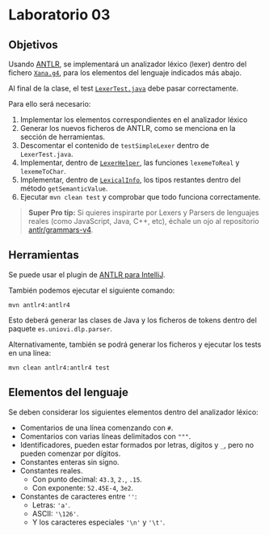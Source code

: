 # Laboratorio 03

## Objetivos

Usando [ANTLR](https://www.antlr.org/), se implementará un analizador léxico (lexer) dentro del fichero [`Xana.g4`](../../src/main/antlr4/Xana.g4), para los elementos del lenguaje indicados más abajo.

Al final de la clase, el test [`LexerTest.java`](../../src/test/java/es/uniovi/dlp/parser/LexerTest.java) debe pasar correctamente.

Para ello será necesario:

1. Implementar los elementos correspondientes en el analizador léxico
2. Generar los nuevos ficheros de ANTLR, como se menciona en la sección de herramientas.
3. Descomentar el contenido de `testSimpleLexer` dentro de `LexerTest.java`.
4. Implementar, dentro de [`LexerHelper`](../../src/main/java/es/uniovi/dlp/parser/LexerHelper.java), las funciones `lexemeToReal` y `lexemeToChar`.
5. Implementar, dentro de [`LexicalInfo`](../../src/test/java/es/uniovi/dlp/parser/LexicalInfo.java), los tipos restantes dentro del método `getSemanticValue`.
6. Ejecutar `mvn clean test` y comprobar que todo funciona correctamente.

> **Super Pro tip:** Si quieres inspirarte por Lexers y Parsers de lenguajes reales (como JavaScript, Java, C++, etc), échale un ojo al repositorio [antlr/grammars-v4](https://github.com/antlr/grammars-v4).

## Herramientas

Se puede usar el plugin de [ANTLR para IntelliJ](https://plugins.jetbrains.com/plugin/7358-antlr-v4).

También podemos ejecutar el siguiente comando:

```
mvn antlr4:antlr4
```

Esto deberá generar las clases de Java y los ficheros de tokens dentro del paquete `es.uniovi.dlp.parser`. 

Alternativamente, también se podrá generar los ficheros y ejecutar los tests en una línea:

```
mvn clean antlr4:antlr4 test
```

## Elementos del lenguaje

Se deben considerar los siguientes elementos dentro del analizador léxico:

- Comentarios de una línea comenzando con `#`.
- Comentarios con varias líneas delimitados con `"""`.
- Identificadores, pueden estar formados por letras, dígitos y `_`, pero no pueden comenzar por dígitos.
- Constantes enteras sin signo.
- Constantes reales.
    - Con punto decimal: `43.3`, `2.`, `.15`.
    - Con exponente: `52.45E-4`, `3e2`.
- Constantes de caracteres entre `''`:
    - Letras: `'a'`. 
    - ASCII: `'\126'`.
    - Y los caracteres especiales `'\n'` y `'\t'`.
